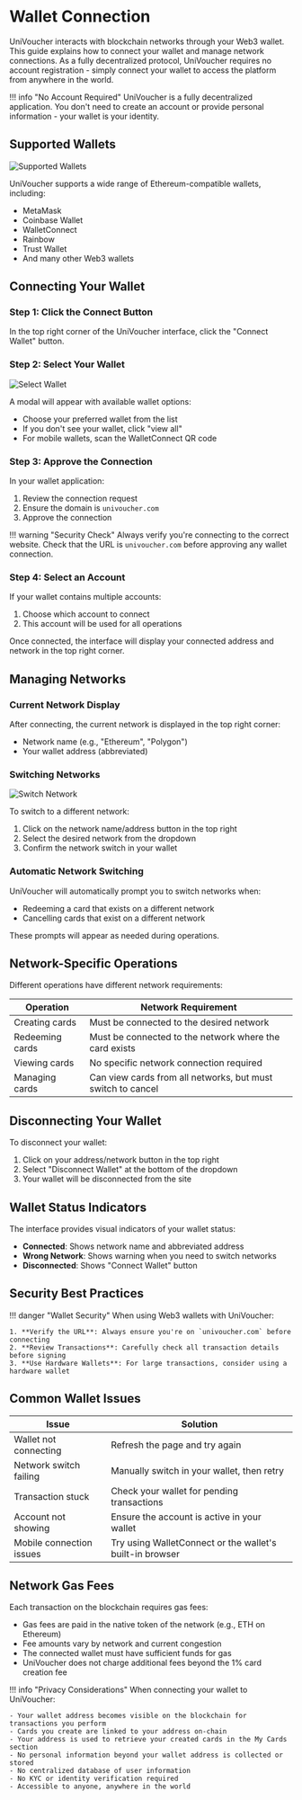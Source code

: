 # Wallet Connection

UniVoucher interacts with blockchain networks through your Web3 wallet. This guide explains how to connect your wallet and manage network connections. As a fully decentralized protocol, UniVoucher requires no account registration - simply connect your wallet to access the platform from anywhere in the world.

!!! info "No Account Required"
    UniVoucher is a fully decentralized application. You don't need to create an account or provide personal information - your wallet is your identity.

## Supported Wallets

![Supported Wallets](../assets/images/supported-wallets.png)

UniVoucher supports a wide range of Ethereum-compatible wallets, including:

- MetaMask
- Coinbase Wallet
- WalletConnect
- Rainbow
- Trust Wallet
- And many other Web3 wallets

## Connecting Your Wallet

### Step 1: Click the Connect Button

In the top right corner of the UniVoucher interface, click the "Connect Wallet" button.

### Step 2: Select Your Wallet

![Select Wallet](../assets/images/connect.png)

A modal will appear with available wallet options:

- Choose your preferred wallet from the list
- If you don't see your wallet, click "view all"
- For mobile wallets, scan the WalletConnect QR code

### Step 3: Approve the Connection

In your wallet application:

1. Review the connection request
2. Ensure the domain is `univoucher.com`
3. Approve the connection

!!! warning "Security Check"
    Always verify you're connecting to the correct website. Check that the URL is `univoucher.com` before approving any wallet connection.

### Step 4: Select an Account

If your wallet contains multiple accounts:

1. Choose which account to connect
2. This account will be used for all operations

Once connected, the interface will display your connected address and network in the top right corner.

## Managing Networks

### Current Network Display

After connecting, the current network is displayed in the top right corner:

- Network name (e.g., "Ethereum", "Polygon")
- Your wallet address (abbreviated)

### Switching Networks

![Switch Network](../assets/images/switch-network.png)

To switch to a different network:

1. Click on the network name/address button in the top right
2. Select the desired network from the dropdown
3. Confirm the network switch in your wallet

### Automatic Network Switching

UniVoucher will automatically prompt you to switch networks when:

- Redeeming a card that exists on a different network
- Cancelling cards that exist on a different network

These prompts will appear as needed during operations.

## Network-Specific Operations

Different operations have different network requirements:

| Operation | Network Requirement |
|-----------|---------------------|
| Creating cards | Must be connected to the desired network |
| Redeeming cards | Must be connected to the network where the card exists |
| Viewing cards | No specific network connection required |
| Managing cards | Can view cards from all networks, but must switch to cancel |

## Disconnecting Your Wallet

To disconnect your wallet:

1. Click on your address/network button in the top right
2. Select "Disconnect Wallet" at the bottom of the dropdown
3. Your wallet will be disconnected from the site

## Wallet Status Indicators

The interface provides visual indicators of your wallet status:

- **Connected**: Shows network name and abbreviated address
- **Wrong Network**: Shows warning when you need to switch networks
- **Disconnected**: Shows "Connect Wallet" button

## Security Best Practices

!!! danger "Wallet Security"
    When using Web3 wallets with UniVoucher:

    1. **Verify the URL**: Always ensure you're on `univoucher.com` before connecting
    2. **Review Transactions**: Carefully check all transaction details before signing
    3. **Use Hardware Wallets**: For large transactions, consider using a hardware wallet

## Common Wallet Issues

| Issue | Solution |
|-------|----------|
| Wallet not connecting | Refresh the page and try again |
| Network switch failing | Manually switch in your wallet, then retry |
| Transaction stuck | Check your wallet for pending transactions |
| Account not showing | Ensure the account is active in your wallet |
| Mobile connection issues | Try using WalletConnect or the wallet's built-in browser |

## Network Gas Fees

Each transaction on the blockchain requires gas fees:

- Gas fees are paid in the native token of the network (e.g., ETH on Ethereum)
- Fee amounts vary by network and current congestion
- The connected wallet must have sufficient funds for gas
- UniVoucher does not charge additional fees beyond the 1% card creation fee

!!! info "Privacy Considerations"
    When connecting your wallet to UniVoucher:

    - Your wallet address becomes visible on the blockchain for transactions you perform
    - Cards you create are linked to your address on-chain
    - Your address is used to retrieve your created cards in the My Cards section
    - No personal information beyond your wallet address is collected or stored
    - No centralized database of user information
    - No KYC or identity verification required
    - Accessible to anyone, anywhere in the world
